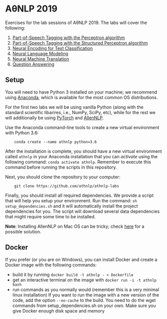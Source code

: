 # ΑθNLP 2019

Exercises for the lab sessions of ΑθNLP 2019. 
The labs will cover the following:

1. [Part-of-Speech Tagging with the Perceptron algorithm](labs-exercises/pos-tagging-perceptron.md)
2. [Part-of-Speech Tagging with the Structured Perceptron algorithm](labs-exercises/pos-tagging-structured-perceptron.md)
3. [Neural Encoding for Text Classification](labs-exercises/neural-encoding-fever.md)
4. [Neural Language Modeling](labs-exercises/neural-language-model.md)
5. [Neural Machine Translation](labs-exercises/neural-machine-translation.md)
6. [Question Answering](labs-exercises/question-answering.md)

## Setup

You will need to have Python 3 installed on your machine; we recommend using [Anaconda](https://www.anaconda.com/), 
which is available for the most common OS distributions. 

For the first two labs we will be using vanilla Python (along with the standard scientific libarires, i.e., NumPy, SciPy, 
etc), while for the rest we will additionally be using [PyTorch](https://pytorch.org/) and 
[AllenNLP](https://allennlp.org/).

Use the Anaconda command-line tools to create a new virtual environment with Python 3.6:
```
    conda create --name athnlp python=3.6
```
After the installation is complete, you should have a new virtual environment called `athnlp` in your Anaconda installation 
that you can *activate* using the following command: `conda activate athnlp`. Remember to execute this command before
running the scripts in this repository.

Next, you should clone the repository to your computer:
```
    git clone https://github.com/athnlp/athnlp-labs
```

Finally, you should install all required dependencies. 
We provide a script that will help you setup your environment. Run the command: `sh setup_dependencies.sh` and 
it will automatically install the project dependencies for you. The script will download several data dependencies that might
require some time to be installed. 


**Note**: Installing AllenNLP on Mac OS can be tricky; check [here](https://stackoverflow.com/questions/52509602/cant-compile-c-program-on-a-mac-after-upgrade-to-mojave)
for a possible solution.

## Docker

If you prefer (or you are on Windows), you can install Docker and create a Docker image with the following commands:
- build it by running `docker build -t athnlp - < Dockerfile`
- get an interactive terminal on the image with `docker run -i -t athnlp bash`
- run commands as you normally would (remember this is a very minimal linux installation)
If you want to run the image with a new version of the code, add the option `--no-cache` to the build.
You need to do the wget commands from setup_dependencies.sh on your own. Make sure you give Docker enough disk space and memory

